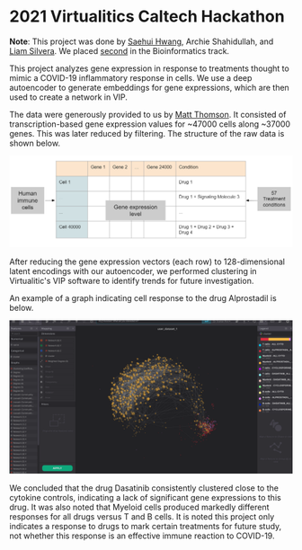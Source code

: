 # 2021 Virtualitics Caltech Hackathon

**Note**: This project was done by [Saehui Hwang](https://github.com/saehuihwang), Archie Shahidullah, and [Liam 
Silvera](https://github.com/lm-silvera). We placed [second](https://blog.virtualitics.com/virtualitics-wraps-up-2021-caltech-data-science-hackathon) in the Bioinformatics track.

This project analyzes gene expression in response to treatments thought to 
mimic a COVID-19 inflammatory response in cells. We use a deep autoencoder to 
generate embeddings for gene expressions, which are then used to create a 
network in VIP.

The data were generously provided to us by 
[Matt Thomson](https://spec.caltech.edu/). It consisted of transcription-based
gene expression values for ~47000 cells along ~37000 genes. This was later reduced by filtering. The structure
of the raw data is shown below.

![Raw Dataset Form](./images/dataset.PNG)

After reducing the gene expression vectors (each row) to 128-dimensional latent encodings with our autoencoder, we performed clustering in Virtualitic's VIP software to identify trends for future investigation.

An example of a graph indicating cell response to the drug Alprostadil is below.

![Alprostadil Response](./images/Alprostadil.png)

We concluded that the drug Dasatinib consistently clustered close to the cytokine controls, indicating a lack of significant gene expressions to this drug. It was also noted that Myeloid cells produced markedly different responses for all drugs versus T and B cells. It is noted this project only indicates a response to drugs to mark certain treatments for future study, not whether this response is an effective immune reaction to COVID-19.
